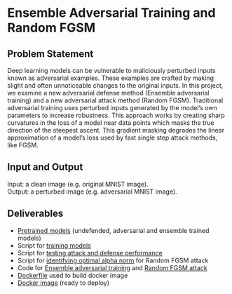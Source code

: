 # Ensemble Adversarial Training and Random FGSM

## Problem Statement

Deep learning models can be vulnerable to maliciously perturbed inputs known as adversarial examples. These examples are crafted by making slight and often unnoticeable changes to the original inputs. In this project, we examine a new adversarial defense method (Ensemble adversarial training) and a new adversarial attack method (Random FGSM). Traditional adversarial training uses perturbed inputs generated by the model’s own parameters to increase robustness. This approach works by creating sharp curvatures in the loss of a model near data points which masks the true direction of the steepest ascent. This gradient masking degrades the linear approximation of a model’s loss used by fast single step attack methods, like FGSM.

## Input and Output

Input: a clean image (e.g. original MNIST image).  
Output: a perturbed image (e.g. adversarial MNIST image).

## Deliverables
* [Pretrained models](https://github.com/servantez/CS496_Advanced_DL/tree/master/models) (undefended, adversarial and ensemble trained models)
* Script for [training models](https://github.com/servantez/CS496_Advanced_DL/blob/master/train_script.py)
* Script for [testing attack and defense performance](https://github.com/servantez/CS496_Advanced_DL/blob/master/test_script.py)
* Script for [identifying optimal alpha norm](https://github.com/servantez/CS496_Advanced_DL/blob/master/alpha_script.py) for Random FGSM attack 
* Code for [Ensemble adversarial training](https://github.com/servantez/CS496_Advanced_DL/blob/master/train_adv.py) and [Random FGSM attack](https://github.com/servantez/CS496_Advanced_DL/blob/master/simple_eval.py)
* [Dockerfile](https://github.com/servantez/CS496_Advanced_DL/blob/master/Dockerfile) used to build docker image
* [Docker image](https://hub.docker.com/r/servantez/ensemble) (ready to deploy)
